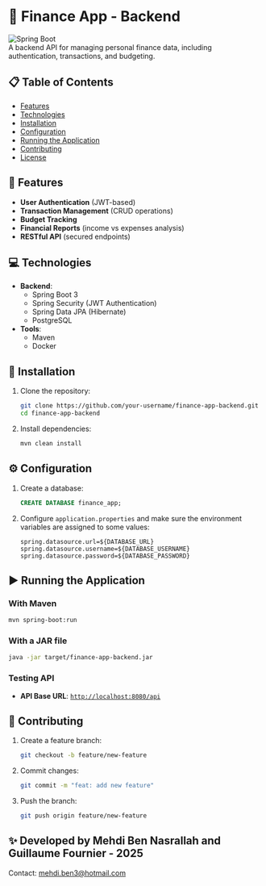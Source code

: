 # 🏦 Finance App - Backend  

![Spring Boot](https://img.shields.io/badge/Spring%20Boot-3.0.0-green)  
A backend API for managing personal finance data, including authentication, transactions, and budgeting.  

## 📋 Table of Contents  

- [Features](#-features)  
- [Technologies](#-technologies)  
- [Installation](#-installation)  
- [Configuration](#-configuration)  
- [Running the Application](#-running-the-application)  
- [Contributing](#-contributing)  
- [License](#-license)  

## 🚀 Features  

- **User Authentication** (JWT-based)  
- **Transaction Management** (CRUD operations)  
- **Budget Tracking**  
- **Financial Reports** (income vs expenses analysis)  
- **RESTful API** (secured endpoints)  

## 💻 Technologies  

- **Backend**:  
  - Spring Boot 3  
  - Spring Security (JWT Authentication)  
  - Spring Data JPA (Hibernate)  
  - PostgreSQL
- **Tools**:  
  - Maven  
  - Docker 

## 👥 Installation  

1. Clone the repository:  

   ```bash
   git clone https://github.com/your-username/finance-app-backend.git
   cd finance-app-backend
   ```

2. Install dependencies:  

   ```bash
   mvn clean install
   ```

## ⚙️ Configuration  

1. Create a database:  

   ```sql
   CREATE DATABASE finance_app;
   ```

2. Configure `application.properties` and make sure the environment variables are assigned to some values:  

   ```properties
   spring.datasource.url=${DATABASE_URL}
   spring.datasource.username=${DATABASE_USERNAME}
   spring.datasource.password=${DATABASE_PASSWORD}
   ```

## ▶️ Running the Application  

### With Maven  

```bash
mvn spring-boot:run
```

### With a JAR file  

```bash
java -jar target/finance-app-backend.jar
```

### Testing API  
  
- **API Base URL**: [`http://localhost:8080/api`](http://localhost:8080)  

## 🤝 Contributing  

1. Create a feature branch:  

   ```bash
   git checkout -b feature/new-feature
   ```

2. Commit changes:  

   ```bash
   git commit -m "feat: add new feature"
   ```

3. Push the branch:  

   ```bash
   git push origin feature/new-feature
   ```

## ✨ Developed by Mehdi Ben Nasrallah and Guillaume Fournier - 2025  

Contact: mehdi.ben3@hotmail.com  

